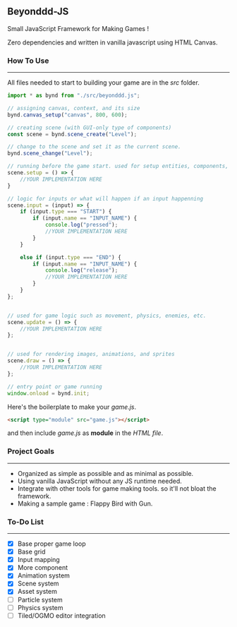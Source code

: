 ## Beyonddd-JS
Small JavaScript Framework for Making Games !

Zero dependencies and written in vanilla javascript using HTML Canvas.

### How To Use
---
All files needed to start to building your game are in the *src* folder.

``` javascript
import * as bynd from "./src/beyonddd.js";

// assigning canvas, context, and its size 
bynd.canvas_setup("canvas", 800, 600); 

// creating scene (with GUI-only type of components)
const scene = bynd.scene_create("Level"); 

// change to the scene and set it as the current scene.
bynd.scene_change("Level");

// running before the game start. used for setup entities, components, inputs etc. 
scene.setup = () => {
	//YOUR IMPLEMENTATION HERE
}

// logic for inputs or what will happen if an input happenning
scene.input = (input) => {
	if (input.type === "START") {
		if (input.name == "INPUT_NAME") {			
			console.log("pressed");
			//YOUR IMPLEMENTATION HERE
		}
	}

	else if (input.type === "END") {
		if (input.name == "INPUT_NAME") {
			console.log("release");
			//YOUR IMPLEMENTATION HERE
		}
	}
};


// used for game logic such as movement, physics, enemies, etc. 
scene.update = () => {
	//YOUR IMPLEMENTATION HERE
};


// used for rendering images, animations, and sprites
scene.draw = () => {
	//YOUR IMPLEMENTATION HERE
};

// entry point or game running
window.onload = bynd.init;

```
Here's the boilerplate to make your *game.js*.

``` html
<script type="module" src="game.js"></script>
```
and then include *game.js* as **module** in the *HTML file*.

### Project Goals
---
- Organized as simple as possible and as minimal as possible.
- Using vanilla JavaScript without any JS runtime needed.
- Integrate with other tools for game making tools. so it'll not bloat the framework.
- Making a sample game : Flappy Bird with Gun.

### To-Do List
---
- [x] Base proper game loop
- [x] Base grid
- [X] Input mapping
- [X] More component
- [X] Animation system
- [X] Scene system
- [X] Asset system
- [ ] Particle system
- [ ] Physics system
- [ ] Tiled/OGMO editor integration
